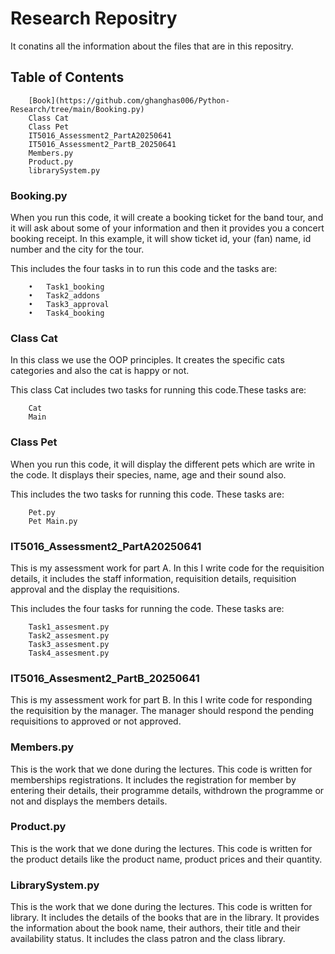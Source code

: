 # Research Repositry

It conatins all the information about the files that are in this repositry.

## Table of Contents
```
    [Book](https://github.com/ghanghas006/Python-Research/tree/main/Booking.py)
    Class Cat
    Class Pet
    IT5016_Assessment2_PartA20250641
    IT5016_Assessment2_PartB_20250641
    Members.py
    Product.py
    librarySystem.py
```
### Booking.py
When you run this code, it will create a booking ticket for the band tour, and it will ask about some of your information and then it provides you a concert booking receipt. In this example, it will show ticket id, your (fan) name, id number and the city for the tour.

This includes the four tasks in to run this code and the tasks are:
```
    •	Task1_booking
    •	Task2_addons
    •	Task3_approval
    •	Task4_booking
```

### Class Cat
In this class we use the OOP principles. It creates the specific cats categories and also the cat is happy or not.

This class Cat includes two tasks for running this code.These tasks are:
```
    Cat
    Main
```

### Class Pet
When you run this code, it will display the different pets which are write in the code. It displays their species, name, age and their sound also.

This includes the two tasks for running this code. These tasks are:
```
    Pet.py
    Pet Main.py
```
### IT5016_Assessment2_PartA20250641
This is my assessment work for part A. In this I write code for the requisition details, it includes the staff information, requisition details, requisition approval and the display the requisitions.

This includes the four tasks for running the code. These tasks are:
```
    Task1_assesment.py
    Task2_assesment.py
    Task3_assesment.py
    Task4_assesment.py
```

### IT5016_Assesment2_PartB_20250641
This is my assessment work for part B. In this I write code for responding the requisition by the manager. The manager should respond the pending requisitions to approved or not approved.

### Members.py
This is the work that we done during the lectures. This code is written for memberships registrations. It includes the registration for member by entering their details, their programme details, withdrown the programme or not and displays the members details.

### Product.py
This is the work that we done during the lectures. This code is written for the product details like the product name, product prices and their quantity.

### LibrarySystem.py
This is the work that we done during the lectures. This code is written for library. It includes the details of the books that are in the library. It provides the information about the book name, their authors, their title and their availability status.
It includes the class patron and the class library.



